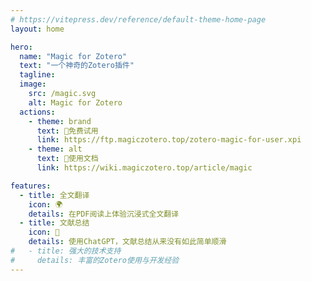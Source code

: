 ```yaml
---
# https://vitepress.dev/reference/default-theme-home-page
layout: home

hero:
  name: "Magic for Zotero"
  text: "一个神奇的Zotero插件"
  tagline: 
  image:
    src: /magic.svg
    alt: Magic for Zotero
  actions:
    - theme: brand
      text: 🎁免费试用
      link: https://ftp.magiczotero.top/zotero-magic-for-user.xpi
    - theme: alt
      text: 📖使用文档
      link: https://wiki.magiczotero.top/article/magic

features:
  - title: 全文翻译
    icon: 🌍
    details: 在PDF阅读上体验沉浸式全文翻译
  - title: 文献总结
    icon: 📝
    details: 使用ChatGPT，文献总结从来没有如此简单顺滑
#   - title: 强大的技术支持
#     details: 丰富的Zotero使用与开发经验
---
```


